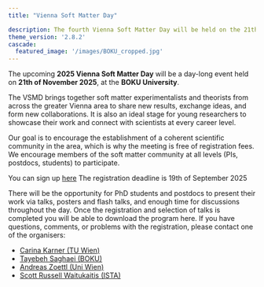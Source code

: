 ```yaml
---
title: "Vienna Soft Matter Day"

description: The fourth Vienna Soft Matter Day will be held on the 21th of November 2025 at the BOKU.
theme_version: '2.8.2'
cascade:
  featured_image: '/images/BOKU_cropped.jpg'
---
```


The upcoming **2025 Vienna Soft Matter Day** will be a day-long event held on **21th of November 2025**, at the **BOKU University**.

The VSMD brings together soft matter experimentalists and theorists from across the greater Vienna area to share new results, exchange ideas, and form new collaborations.
It is also an ideal stage for young researchers to showcase their work and connect with scientists at every career level. 

Our goal is to encourage the establishment of a coherent scientific community in the area, which is why the meeting is free of registration fees. 
We encourage members of the soft matter community at all levels (PIs, postdocs, students) to participate.

You can sign up [here](https://forms.gle/QVmxW2JE6P6LuHfSA)
The registration deadline is 19th of September 2025 

There will be the opportunity for PhD students and postdocs to present their work via talks, posters and flash talks, and enough time for discussions throughout the day.
Once the registration and selection of talks is completed you will be able to download the program here. 
If you have questions, comments, or problems with the registration, please contact one of the organisers:

* [Carina Karner (TU Wien)](mailto:carina.karner@tuwien.ac.at)
* [Tayebeh Saghaei (BOKU)](mailto:t.saghaei@boku.ac.at)
* [Andreas Zoettl (Uni Wien)](mailto:andreas.zoettl@univie.ac.at)
* [Scott Russell Waitukaitis (ISTA)](mailto:Scott.Waitukaitis@ist.ac.at)


